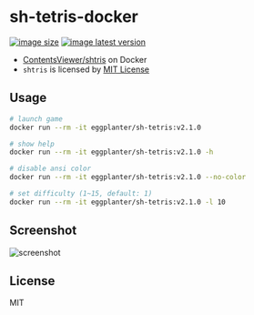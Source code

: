 # sh-tetris-docker

[![image size]](https://hub.docker.com/r/eggplanter/sh-tetris
) [![image latest version]](https://hub.docker.com/r/eggplanter/sh-tetris
)

- [ContentsViewer/shtris](https://github.com/ContentsViewer/shtris) on Docker
- `shtris` is licensed by [MIT License](https://github.com/ContentsViewer/shtris/blob/master/LICENSE)

## Usage

```bash
# launch game
docker run --rm -it eggplanter/sh-tetris:v2.1.0

# show help
docker run --rm -it eggplanter/sh-tetris:v2.1.0 -h

# disable ansi color
docker run --rm -it eggplanter/sh-tetris:v2.1.0 --no-color

# set difficulty (1~15, default: 1)
docker run --rm -it eggplanter/sh-tetris:v2.1.0 -l 10
```

## Screenshot

![screenshot]


## License

MIT

[image size]: https://img.shields.io/docker/image-size/eggplanter/sh-tetris
[image latest version]: https://img.shields.io/docker/v/eggplanter/sh-tetris
[screenshot]: https://user-images.githubusercontent.com/42153744/165204588-9f59a522-3a09-4234-8622-cf5ba11c0fc7.gif
